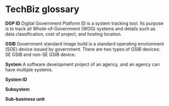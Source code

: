 # TechBiz glossary
**DGP ID**
Digital Government Platform ID is a system tracking tool. Its purpose is to track all Whole-of-Government (WOG) systems and details such as data classification, cost of project, and hosting location.

**GSIB**
Government standard image build is a standard operating environment (SOE) device issued by government. There are two types of GSIB devices: SE GSIB and non-SE GSIB device.

**System**
A software development project of an agency, and an agency can have multiple systems.

**System ID**


**Subsystem**


**Sub-business unit**

